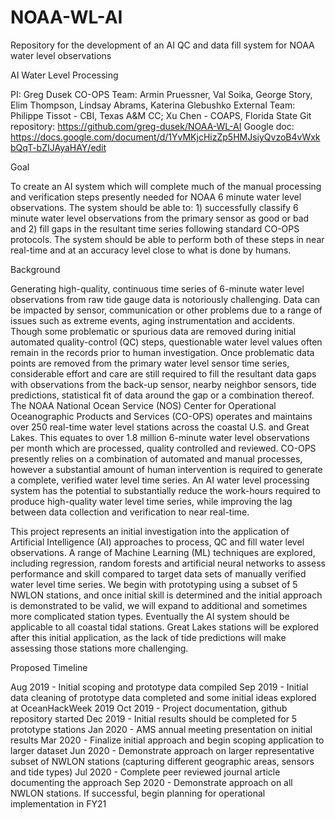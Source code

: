 # NOAA-WL-AI
Repository for the development of an AI QC and data fill system for NOAA water level observations

AI Water Level Processing

PI: Greg Dusek
CO-OPS Team: Armin Pruessner, Val Soika, George Story, Elim Thompson, Lindsay Abrams, Katerina Glebushko
External Team: Philippe Tissot - CBI, Texas A&M CC; Xu Chen - COAPS, Florida State
Git repository: https://github.com/greg-dusek/NOAA-WL-AI
Google doc: https://docs.google.com/document/d/1YvMKjcHizZp5HMJsiyQvzoB4vWxkbQqT-bZIJAyaHAY/edit

Goal

To create an AI system which will complete much of the manual processing and verification steps presently needed for NOAA 6 minute water level observations.  The system should be able to: 1) successfully classify 6 minute water level observations from the primary sensor as good or bad and 2) fill gaps in the resultant time series following standard CO-OPS protocols.  The system should be able to perform both of these steps in near real-time and at an accuracy level close to what is done by humans.

Background

Generating high-quality, continuous time series of 6-minute water level observations from raw tide gauge data is notoriously challenging. Data can be impacted by sensor, communication or other problems due to a range of issues such as extreme events, aging instrumentation and accidents. Though some problematic or spurious data are removed during initial automated quality-control (QC) steps, questionable water level values often remain in the records prior to human investigation. Once problematic data points are removed from the primary water level sensor time series, considerable effort and care are still required to fill the resultant data gaps with observations from the back-up sensor, nearby neighbor sensors, tide predictions, statistical fit of data around the gap or a combination thereof. The NOAA National Ocean Service (NOS) Center for Operational Oceanographic Products and Services (CO-OPS) operates and maintains over 250 real-time water level stations across the coastal U.S. and Great Lakes. This equates to over 1.8 million 6-minute water level observations per month which are processed, quality controlled and reviewed. CO-OPS presently relies on a combination of automated and manual processes, however a substantial amount of human intervention is required to generate a complete, verified water level time series. An AI water level processing system has the potential to substantially reduce the work-hours required to produce high-quality water level time series, while improving the lag between data collection and verification to near real-time.

This project represents an initial investigation into the application of Artificial Intelligence (AI) approaches to process, QC and fill water level observations. A range of Machine Learning (ML) techniques are explored, including regression, random forests and artificial neural networks to assess performance and skill compared to target data sets of manually verified water level time series. We begin with prototyping using a subset of 5 NWLON stations, and once initial skill is determined and the initial approach is demonstrated to be valid, we will expand to additional and sometimes more complicated station types.  Eventually the AI system should be applicable to all coastal tidal stations.  Great Lakes stations will be explored after this initial application, as the lack of tide predictions will make assessing those stations more challenging.

Proposed Timeline

Aug 2019 - Initial scoping and prototype data compiled
Sep 2019 - Initial data cleaning of prototype data completed and some initial ideas explored at 
OceanHackWeek 2019
Oct 2019 - Project documentation, github repository started
Dec 2019 - Initial results should be completed for 5 prototype stations
Jan 2020 - AMS annual meeting presentation on initial results
Mar 2020 - Finalize initial approach and begin scoping application to larger dataset
Jun 2020 - Demonstrate approach on larger representative subset of NWLON stations 
(capturing different geographic areas, sensors and tide types)
Jul 2020 - Complete peer reviewed journal article documenting the approach
Sep 2020 - Demonstrate approach on all NWLON stations.  If successful, begin planning for 
operational implementation in FY21 

